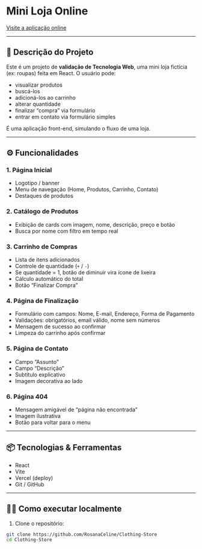 # Mini Loja Online

[Visite a aplicação online](https://clothing-store-delta-rust.vercel.app/)

---

## 🛒 Descrição do Projeto

Este é um projeto de **validação de Tecnologia Web**, uma mini loja fictícia (ex: roupas) feita em React. O usuário pode:

- visualizar produtos  
- buscá-los  
- adicioná-los ao carrinho  
- alterar quantidade  
- finalizar “compra” via formulário  
- entrar em contato via formulário simples  

É uma aplicação front-end, simulando o fluxo de uma loja.

---

## ⚙ Funcionalidades

### 1. Página Inicial  
- Logotipo / banner  
- Menu de navegação (Home, Produtos, Carrinho, Contato)  
- Destaques de produtos  

### 2. Catálogo de Produtos  
- Exibição de cards com imagem, nome, descrição, preço e botão  
- Busca por nome com filtro em tempo real  

### 3. Carrinho de Compras  
- Lista de itens adicionados  
- Controle de quantidade (`+` / `-`)  
- Se quantidade = 1, botão de diminuir vira ícone de lixeira  
- Cálculo automático do total  
- Botão “Finalizar Compra”  

### 4. Página de Finalização  
- Formulário com campos: Nome, E-mail, Endereço, Forma de Pagamento  
- Validações: obrigatórios, email válido, nome sem números  
- Mensagem de sucesso ao confirmar  
- Limpeza do carrinho após confirmar  

### 5. Página de Contato  
- Campo “Assunto”  
- Campo “Descrição” 
- Subtítulo explicativo  
- Imagem decorativa ao lado  

### 6. Página 404  
- Mensagem amigável de “página não encontrada”  
- Imagem ilustrativa  
- Botão para voltar para o menu  

---

## 📦 Tecnologias & Ferramentas

- React  
- Vite  
- Vercel (deploy)  
- Git / GitHub  

---

## 🧑‍💻 Como executar localmente

1. Clone o repositório:

```bash
git clone https://github.com/RosanaCeline/Clothing-Store
cd Clothing-Store

